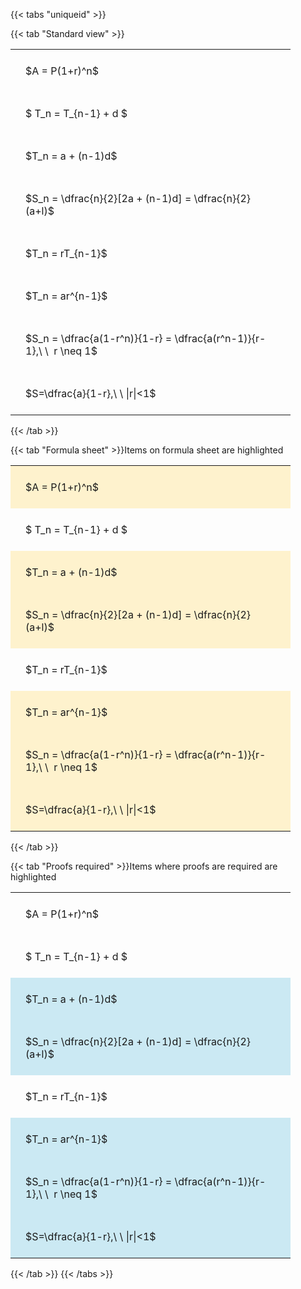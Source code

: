 ---
---

{{< tabs "uniqueid" >}}

{{< tab "Standard view" >}}

<style type="text/css">
#T_3d8c1 th.col_heading {
  text-align: left;
  font-size: 1em;
}
#T_3d8c1 td {
  text-align: left;
  font-size: 1em;
  padding: 1.5em;
}
#T_3d8c1_row0_col0, #T_3d8c1_row1_col0, #T_3d8c1_row2_col0, #T_3d8c1_row3_col0, #T_3d8c1_row4_col0, #T_3d8c1_row5_col0, #T_3d8c1_row6_col0, #T_3d8c1_row7_col0 {
  width: 400px;
  white-space: pre-wrap;
}
</style>
<table id="T_3d8c1">
  <thead>
  </thead>
  <tbody>
    <tr>
      <td id="T_3d8c1_row0_col0" class="data row0 col0" >$A = P(1+r)^n$</td>
    </tr>
    <tr>
      <td id="T_3d8c1_row1_col0" class="data row1 col0" >$ T_n = T_{n-1} + d $</td>
    </tr>
    <tr>
      <td id="T_3d8c1_row2_col0" class="data row2 col0" >$T_n = a + (n-1)d$</td>
    </tr>
    <tr>
      <td id="T_3d8c1_row3_col0" class="data row3 col0" >$S_n = \dfrac{n}{2}[2a + (n-1)d] = \dfrac{n}{2}(a+l)$</td>
    </tr>
    <tr>
      <td id="T_3d8c1_row4_col0" class="data row4 col0" >$T_n = rT_{n-1}$</td>
    </tr>
    <tr>
      <td id="T_3d8c1_row5_col0" class="data row5 col0" >$T_n = ar^{n-1}$</td>
    </tr>
    <tr>
      <td id="T_3d8c1_row6_col0" class="data row6 col0" >$S_n = \dfrac{a(1-r^n)}{1-r} = \dfrac{a(r^n-1)}{r-1},\ \  r \neq 1$</td>
    </tr>
    <tr>
      <td id="T_3d8c1_row7_col0" class="data row7 col0" >$S=\dfrac{a}{1-r},\ \ |r|<1$</td>
    </tr>
  </tbody>
</table>
{{< /tab >}}

{{< tab "Formula sheet" >}}Items on formula sheet are highlighted
<br>
<style type="text/css">
#T_a852f th.col_heading {
  text-align: left;
  font-size: 1em;
}
#T_a852f td {
  text-align: left;
  font-size: 1em;
  padding: 1.5em;
}
#T_a852f_row0_col0, #T_a852f_row2_col0, #T_a852f_row3_col0, #T_a852f_row5_col0, #T_a852f_row6_col0, #T_a852f_row7_col0 {
  width: 400px;
  background-color: rgba(255,194,10, 0.2);
  white-space: pre-wrap;
}
#T_a852f_row1_col0, #T_a852f_row4_col0 {
  width: 400px;
  white-space: pre-wrap;
}
</style>
<table id="T_a852f">
  <thead>
  </thead>
  <tbody>
    <tr>
      <td id="T_a852f_row0_col0" class="data row0 col0" >$A = P(1+r)^n$</td>
    </tr>
    <tr>
      <td id="T_a852f_row1_col0" class="data row1 col0" >$ T_n = T_{n-1} + d $</td>
    </tr>
    <tr>
      <td id="T_a852f_row2_col0" class="data row2 col0" >$T_n = a + (n-1)d$</td>
    </tr>
    <tr>
      <td id="T_a852f_row3_col0" class="data row3 col0" >$S_n = \dfrac{n}{2}[2a + (n-1)d] = \dfrac{n}{2}(a+l)$</td>
    </tr>
    <tr>
      <td id="T_a852f_row4_col0" class="data row4 col0" >$T_n = rT_{n-1}$</td>
    </tr>
    <tr>
      <td id="T_a852f_row5_col0" class="data row5 col0" >$T_n = ar^{n-1}$</td>
    </tr>
    <tr>
      <td id="T_a852f_row6_col0" class="data row6 col0" >$S_n = \dfrac{a(1-r^n)}{1-r} = \dfrac{a(r^n-1)}{r-1},\ \  r \neq 1$</td>
    </tr>
    <tr>
      <td id="T_a852f_row7_col0" class="data row7 col0" >$S=\dfrac{a}{1-r},\ \ |r|<1$</td>
    </tr>
  </tbody>
</table>
{{< /tab >}}

{{< tab "Proofs required" >}}Items where proofs are required are highlighted
<br>
<style type="text/css">
#T_9d0cc th.col_heading {
  text-align: left;
  font-size: 1em;
}
#T_9d0cc td {
  text-align: left;
  font-size: 1em;
  padding: 1.5em;
}
#T_9d0cc_row0_col0, #T_9d0cc_row1_col0, #T_9d0cc_row4_col0 {
  width: 400px;
  white-space: pre-wrap;
}
#T_9d0cc_row2_col0, #T_9d0cc_row3_col0, #T_9d0cc_row5_col0, #T_9d0cc_row6_col0, #T_9d0cc_row7_col0 {
  width: 400px;
  background-color: rgba(0,150,200, 0.2);
  white-space: pre-wrap;
}
</style>
<table id="T_9d0cc">
  <thead>
  </thead>
  <tbody>
    <tr>
      <td id="T_9d0cc_row0_col0" class="data row0 col0" >$A = P(1+r)^n$</td>
    </tr>
    <tr>
      <td id="T_9d0cc_row1_col0" class="data row1 col0" >$ T_n = T_{n-1} + d $</td>
    </tr>
    <tr>
      <td id="T_9d0cc_row2_col0" class="data row2 col0" >$T_n = a + (n-1)d$</td>
    </tr>
    <tr>
      <td id="T_9d0cc_row3_col0" class="data row3 col0" >$S_n = \dfrac{n}{2}[2a + (n-1)d] = \dfrac{n}{2}(a+l)$</td>
    </tr>
    <tr>
      <td id="T_9d0cc_row4_col0" class="data row4 col0" >$T_n = rT_{n-1}$</td>
    </tr>
    <tr>
      <td id="T_9d0cc_row5_col0" class="data row5 col0" >$T_n = ar^{n-1}$</td>
    </tr>
    <tr>
      <td id="T_9d0cc_row6_col0" class="data row6 col0" >$S_n = \dfrac{a(1-r^n)}{1-r} = \dfrac{a(r^n-1)}{r-1},\ \  r \neq 1$</td>
    </tr>
    <tr>
      <td id="T_9d0cc_row7_col0" class="data row7 col0" >$S=\dfrac{a}{1-r},\ \ |r|<1$</td>
    </tr>
  </tbody>
</table>
{{< /tab >}}
{{< /tabs >}}